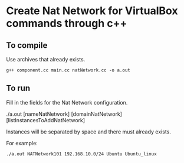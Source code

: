 # Create Nat Network for VirtualBox commands through c++

## To compile

Use archives that already exists.

```
g++ component.cc main.cc natNetwork.cc -o a.out
```

## To run

Fill in the fields for the Nat Network configuration.

./a.out \[nameNatNetwork\] \[domainNatNetwork\] \[listInstancesToAddNatNetwork\]

Instances will be separated by space and there must already exists.

For example:
```
./a.out NATNetwork101 192.168.10.0/24 Ubuntu Ubuntu_linux
```
